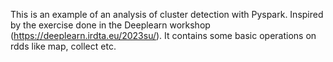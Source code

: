 This is an example of an analysis of cluster detection with Pyspark. Inspired by the exercise done in the Deeplearn workshop (https://deeplearn.irdta.eu/2023su/). It contains some basic operations on rdds like map, collect etc.
